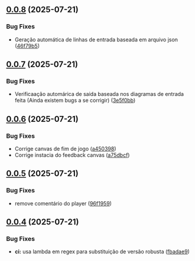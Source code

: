 ## [0.0.8](https://github.com/Fredericodgv/FlipNflop/compare/v0.0.7...v0.0.8) (2025-07-21)


### Bug Fixes

* Geração automática de linhas de entrada baseada em arquivo json ([46f79b5](https://github.com/Fredericodgv/FlipNflop/commit/46f79b58b534de08656f46fd3f1ae3e9da286f4b))



## [0.0.7](https://github.com/Fredericodgv/FlipNflop/compare/v0.0.6...v0.0.7) (2025-07-21)


### Bug Fixes

* Verificaação automárica de saida baseada nos diagramas de entrada feita (Ainda existem bugs a se corrigir) ([3e5f0bb](https://github.com/Fredericodgv/FlipNflop/commit/3e5f0bb6eb75b336db892f01ebd24cdce72f7725))



## [0.0.6](https://github.com/Fredericodgv/FlipNflop/compare/v0.0.5...v0.0.6) (2025-07-21)


### Bug Fixes

* Corrige canvas de fim de jogo ([a450398](https://github.com/Fredericodgv/FlipNflop/commit/a45039896587b97b75de07c9722f7bdad6f3bce1))
* Corrige instacia do feedback canvas ([a75dbcf](https://github.com/Fredericodgv/FlipNflop/commit/a75dbcf412e7a970670cc76ebcd23bec8e134770))



## [0.0.5](https://github.com/Fredericodgv/FlipNflop/compare/v0.0.4...v0.0.5) (2025-07-21)


### Bug Fixes

* remove comentário do player ([96f1959](https://github.com/Fredericodgv/FlipNflop/commit/96f1959d9ab9ccf68315dc9bae9ae982b7dc2203))



## [0.0.4](https://github.com/Fredericodgv/FlipNflop/compare/v0.0.3...v0.0.4) (2025-07-21)


### Bug Fixes

* **ci:** usa lambda em regex para substituição de versão robusta ([fbadae9](https://github.com/Fredericodgv/FlipNflop/commit/fbadae9d085b7c1eae4bb166caa352ad2de6d420))



